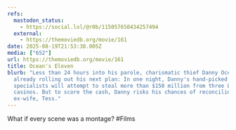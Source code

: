 ```yaml
---
refs:
  mastodon_status:
    - https://social.lol/@r0b/115057650434257494
  external:
    - https://themoviedb.org/movie/161
date: 2025-08-19T21:53:38.005Z
media: ["652"]
url: https://themoviedb.org/movie/161
title: Ocean's Eleven
blurb: "Less than 24 hours into his parole, charismatic thief Danny Ocean is
  already rolling out his next plan: In one night, Danny's hand-picked crew of
  specialists will attempt to steal more than $150 million from three Las Vegas
  casinos. But to score the cash, Danny risks his chances of reconciling with
  ex-wife, Tess."
---
```


What if every scene was a montage? #Films
